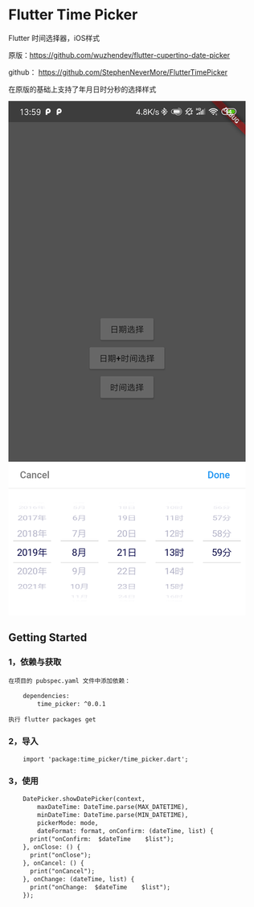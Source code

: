 # Flutter Time Picker

Flutter 时间选择器，iOS样式

原版：https://github.com/wuzhendev/flutter-cupertino-date-picker

github： https://github.com/StephenNeverMore/FlutterTimePicker

在原版的基础上支持了年月日时分秒的选择样式

![示例](https://github.com/StephenNeverMore/FlutterTimePicker/blob/master/image/1.png?raw=true)

## Getting Started

### 1，依赖与获取
    在项目的 pubspec.yaml 文件中添加依赖：
```
    dependencies:
        time_picker: ^0.0.1
```

    执行 flutter packages get

### 2，导入
```
    import 'package:time_picker/time_picker.dart';
```

### 3，使用
```
    DatePicker.showDatePicker(context,
        maxDateTime: DateTime.parse(MAX_DATETIME),
        minDateTime: DateTime.parse(MIN_DATETIME),
        pickerMode: mode,
        dateFormat: format, onConfirm: (dateTime, list) {
      print("onConfirm:  $dateTime    $list");
    }, onClose: () {
      print("onClose");
    }, onCancel: () {
      print("onCancel");
    }, onChange: (dateTime, list) {
      print("onChange:  $dateTime    $list");
    });
```
